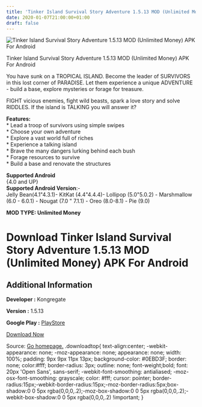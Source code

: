 ```yaml
---
title: 'Tinker Island Survival Story Adventure 1.5.13 MOD (Unlimited Money) APK For Android'
date: 2020-01-07T21:00:00+01:00
draft: false
---
```


![Tinker Island Survival Story Adventure 1.5.13 MOD (Unlimited Money) APK For Android](https://i1.wp.com/apkhome.net/wp-content/uploads/2020/01/Tinker-Island-Survival-Story-Adventure-1.5.13-MOD-Unlimited-Money.png "Tinker Island Survival Story Adventure 1.5.13 MOD (Unlimited Money) APK For Android")

  

Tinker Island Survival Story Adventure 1.5.13 MOD (Unlimited Money) APK For Android

You have sunk on a TROPICAL ISLAND. Become the leader of SURVIVORS in this lost corner of PARADISE. Let them experience a unique ADVENTURE - build a base, explore mysteries or forage for treasure.

FIGHT vicious enemies, fight wild beasts, spark a love story and solve RIDDLES. If the island is TALKING you will answer it?

**Features:**  
\* Lead a troop of survivors using simple swipes  
\* Choose your own adventure  
\* Explore a vast world full of riches  
\* Experience a talking island  
\* Brave the many dangers lurking behind each bush  
\* Forage resources to survive  
\* Build a base and renovate the structures

**Supported Android**  
{4.0 and UP}  
**Supported Android Version**:-  
Jelly Bean(4.1"4.3.1)- KitKat (4.4"4.4.4)- Lollipop (5.0"5.0.2) - Marshmallow (6.0 - 6.0.1) - Nougat (7.0 " 7.1.1) - Oreo (8.0-8.1) - Pie (9.0)

**MOD TYPE: Unlimited Money**

Download Tinker Island Survival Story Adventure 1.5.13 MOD (Unlimited Money) APK For Android
============================================================================================

Additional Information
----------------------

**Developer :** Kongregate

**Version :** 1.5.13

**Google Play :** [PlayStore](https://play.google.com/store/apps/details?id=com.kongregate.mobile.tinkerisland.google)

  

[Download Now](https://store4app.co/post/tinker-island-survival-story-adventure-1-5-13-mod-unlimited-money-apk-for-android_1578426817)

  
Source: [Go homepage.](https://store4app.co/post/tinker-island-survival-story-adventure-1-5-13-mod-unlimited-money-apk-for-android_1578426817) .downloadtop{ text-align:center; -webkit-appearance: none; -moz-appearance: none; appearance: none; width: 100%; padding: 9px 9px 11px 13px; background-color: #0EBD3F; border: none; color:#fff; border-radius: 3px; outline: none; font-weight;bold; font: 20px 'Open Sans', sans-serif; -webkit-font-smoothing: antialiased; -moz-osx-font-smoothing: grayscale; color: #fff; cursor: pointer; border-radius:15px;-webkit-border-radius:15px;-moz-border-radius:5px;box-shadow:0 0 5px rgba(0,0,0,.2);-moz-box-shadow:0 0 5px rgba(0,0,0,.2);-webkit-box-shadow:0 0 5px rgba(0,0,0,.2) !important; }